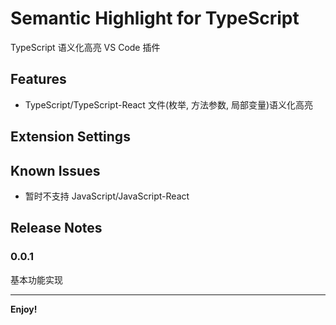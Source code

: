 # Semantic Highlight for TypeScript

TypeScript 语义化高亮 VS Code 插件
## Features
* TypeScript/TypeScript-React 文件(枚举, 方法参数, 局部变量)语义化高亮
## Extension Settings

## Known Issues

* 暂时不支持 JavaScript/JavaScript-React

## Release Notes

### 0.0.1
基本功能实现

-----------------------------------------------------------------------------------------------------------

**Enjoy!**
